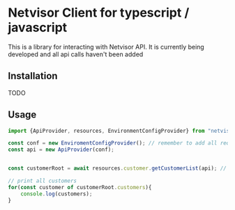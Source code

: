 # Netvisor Client for typescript / javascript
This is a library for interacting with Netvisor API. It is currently being developed and all api calls haven't been added

## Installation
TODO

## Usage
```typescript
import {ApiProvider, resources, EnvironmentConfigProvider} from "netvisor-client-node";

const conf = new EnviromentConfigProvider(); // remember to add all required fields to env if you use EnviromentConfigProvider
const api = new ApiProvider(conf);


const customerRoot = await resources.customer.getCustomerList(api); // request customer list

// print all customers
for(const customer of customerRoot.customers){
	console.log(customers); 
}
```